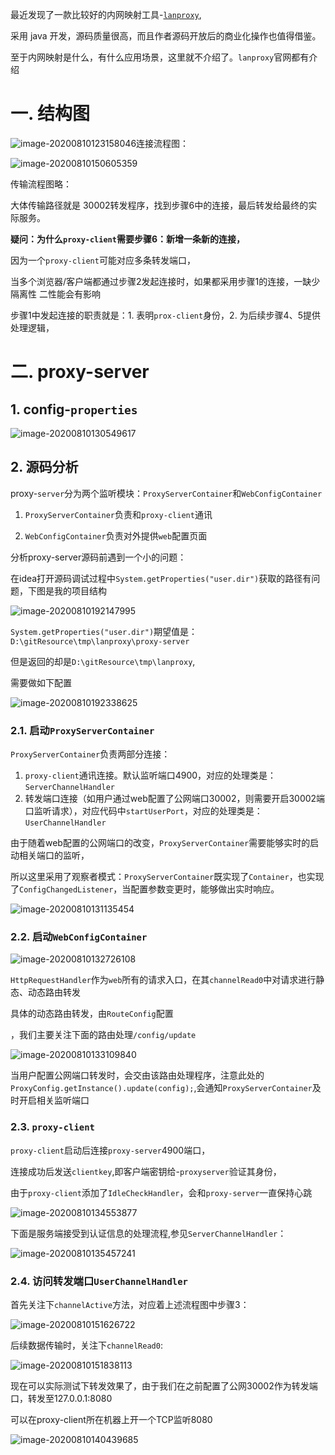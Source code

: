 最近发现了一款比较好的内网映射工具-[`lanproxy`](https://github.com/ffay/lanproxy),

采用 java 开发，源码质量很高，而且作者源码开放后的商业化操作也值得借鉴。

至于内网映射是什么，有什么应用场景，这里就不介绍了。`lanproxy`官网都有介绍

# 一. 结构图

![image-20200810123158046](https://i.loli.net/2020/08/10/DCaVH893ulAOqTX.png)连接流程图：

![image-20200810150605359](https://i.loli.net/2020/08/10/SZyABEHaTrnObhG.png)

传输流程图略：

大体传输路径就是 30002转发程序，找到步骤6中的连接，最后转发给最终的实际服务。



**疑问：为什么`proxy-client`需要步骤6：新增一条新的连接，**

因为一个`proxy-client`可能对应多条转发端口，

当多个浏览器/客户端都通过步骤2发起连接时，如果都采用步骤1的连接，一缺少隔离性 二性能会有影响

步骤1中发起连接的职责就是：1. 表明`prox-client`身份，2. 为后续步骤4、5提供处理逻辑，

# 二. proxy-server

## 1. config-`properties`

![image-20200810130549617](https://i.loli.net/2020/08/10/EL1TVwDXiveBCYu.png)

## 2. 源码分析

proxy-`server`分为两个监听模块：`ProxyServerContainer`和`WebConfigContainer`

1. `ProxyServerContainer`负责和`proxy-client`通讯

2. `WebConfigContainer`负责对外提供`web`配置页面

   

分析proxy-server源码前遇到一个小的问题：

在idea打开源码调试过程中`System.getProperties("user.dir")`获取的路径有问题，下图是我的项目结构

![image-20200810192147995](https://i.loli.net/2020/08/10/Yc2KvnlebQd9OoC.png)

`System.getProperties("user.dir")`期望值是：`D:\gitResource\tmp\lanproxy\proxy-server`

但是返回的却是`D:\gitResource\tmp\lanproxy`,

需要做如下配置

![image-20200810192338625](https://i.loli.net/2020/08/10/Z85mQUIdErxcRpB.png)



### 2.1. 启动`ProxyServerContainer`

`ProxyServerContainer`负责两部分连接：

1. `proxy-client`通讯连接。默认监听端口4900，对应的处理类是：`ServerChannelHandler`
2. 转发端口连接（如用户通过web配置了公网端口30002，则需要开启30002端口监听请求），对应代码中`startUserPort`，对应的处理类是：`UserChannelHandler`

由于随着web配置的公网端口的改变，`ProxyServerContainer`需要能够实时的启动相关端口的监听，

所以这里采用了观察者模式：`ProxyServerContainer`既实现了`Container`，也实现了`ConfigChangedListener`，当配置参数变更时，能够做出实时响应。

![image-20200810131135454](https://i.loli.net/2020/08/10/MgA6he9xXEOStf7.png)

### 2.2. 启动``WebConfigContainer``

![image-20200810132726108](https://i.loli.net/2020/08/10/TarE6hcFb4msLAY.png)

`HttpRequestHandler`作为`web`所有的请求入口，在其`channelRead0`中对请求进行静态、动态路由转发

具体的动态路由转发，由`RouteConfig`配置

，我们主要关注下面的路由处理`/config/update`

![image-20200810133109840](https://i.loli.net/2020/08/10/OKCrqGnHvyXtuQB.png)

当用户配置公网端口转发时，会交由该路由处理程序，注意此处的`ProxyConfig.getInstance().update(config);`,会通知`ProxyServerContainer`及时开启相关监听端口

### 2.3. `proxy-client`

`proxy-client`启动后连接`proxy-server`4900端口，

连接成功后发送`clientkey`,即客户端密钥给-`proxyserver`验证其身份，

由于`proxy-client`添加了`IdleCheckHandler`，会和`proxy-server`一直保持心跳

![image-20200810134553877](https://i.loli.net/2020/08/10/8cCguOZLQB1Y5af.png)

下面是服务端接受到认证信息的处理流程,参见`ServerChannelHandler`：

![image-20200810135457241](https://i.loli.net/2020/08/10/pwaOdiJcF173MEb.png)

### 2.4. 访问转发端口`UserChannelHandler`

首先关注下`channelActive`方法，对应着上述流程图中步骤3：

![image-20200810151626722](https://i.loli.net/2020/08/10/Z5EtTPezyN1cUwg.png)



后续数据传输时，关注下`channelRead0`:

![image-20200810151838113](https://i.loli.net/2020/08/10/SzaFmZKEAQ8UiGf.png)

现在可以实际测试下转发效果了，由于我们在之前配置了公网30002作为转发端口，转发至127.0.0.1:8080

可以在proxy-client所在机器上开一个TCP监听8080

![image-20200810140439685](https://i.loli.net/2020/08/10/jKU5vHTLQugwdt9.png)